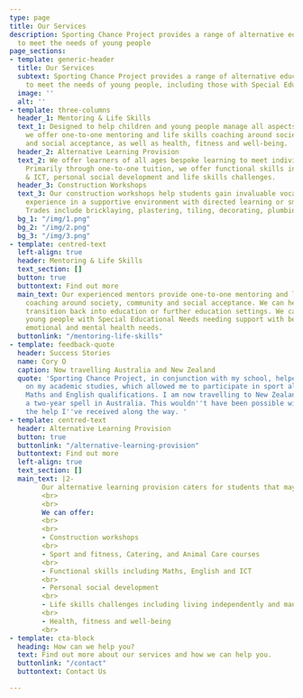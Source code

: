 ```yaml
---
type: page
title: Our Services
description: Sporting Chance Project provides a range of alternative education services
  to meet the needs of young people
page_sections:
- template: generic-header
  title: Our Services
  subtext: Sporting Chance Project provides a range of alternative education services
    to meet the needs of young people, including those with Special Educational Needs.
  image: ''
  alt: ''
- template: three-columns
  header_1: Mentoring & Life Skills
  text_1: Designed to help children and young people manage all aspects of their life,
    we offer one-to-one mentoring and life skills coaching around society, community
    and social acceptance, as well as health, fitness and well-being.
  header_2: Alternative Learning Provision
  text_2: We offer learners of all ages bespoke learning to meet individual needs.
    Primarily through one-to-one tuition, we offer functional skills in Maths, English
    & ICT, personal social development and life skills challenges.
  header_3: Construction Workshops
  text_3: Our construction workshops help students gain invaluable vocational hands-on
    experience in a supportive environment with directed learning or small groups.
    Trades include bricklaying, plastering, tiling, decorating, plumbing and more.
  bg_1: "/img/1.png"
  bg_2: "/img/2.png"
  bg_3: "/img/3.png"
- template: centred-text
  left-align: true
  header: Mentoring & Life Skills
  text_section: []
  button: true
  buttontext: Find out more
  main_text: Our experienced mentors provide one-to-one mentoring and life skills
    coaching around society, community and social acceptance. We can help young people
    transition back into education or further education settings. We can also support
    young people with Special Educational Needs needing support with behaviour, social,
    emotional and mental health needs.
  buttonlink: "/mentoring-life-skills"
- template: feedback-quote
  header: Success Stories
  name: Cory O
  caption: Now travelling Australia and New Zealand
  quote: 'Sporting Chance Project, in conjunction with my school, helped me to focus
    on my academic studies, which allowed me to participate in sport alongside my
    Maths and English qualifications. I am now travelling to New Zealand following
    a two-year spell in Australia. This wouldn''t have been possible without all of
    the help I''ve received along the way. '
- template: centred-text
  header: Alternative Learning Provision
  button: true
  buttonlink: "/alternative-learning-provision"
  buttontext: Find out more
  left-align: true
  text_section: []
  main_text: |2-
        Our alternative learning provision caters for students that may not engage with traditional classroom learning. Our specialist education site in Bristol offers a supportive environment with directed learning provided one-to-one or in small groups. Young learners can use their skills and qualification to go on to an apprenticeship, further education or employment.
        <br>
        <br>
        We can offer:
        <br>
        <br>
        - Construction workshops
        <br>
        - Sport and fitness, Catering, and Animal Care courses
        <br>
        - Functional skills including Maths, English and ICT
        <br>
        - Personal social development
        <br>
        - Life skills challenges including living independently and managing money
        <br>
        - Health, fitness and well-being
        <br>
- template: cta-block
  heading: How can we help you?
  text: Find out more about our services and how we can help you.
  buttonlink: "/contact"
  buttontext: Contact Us

---
```

